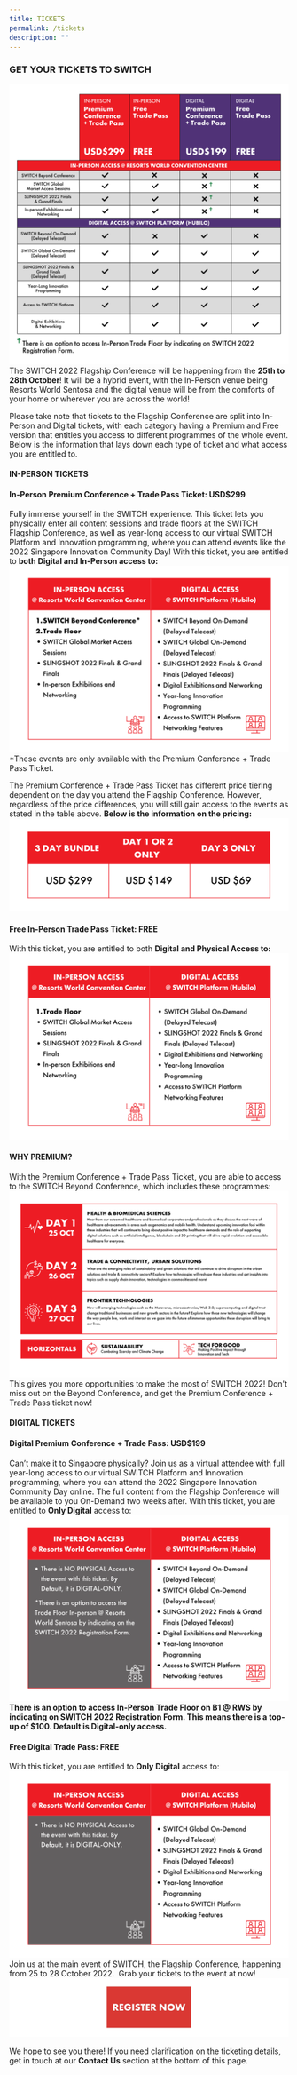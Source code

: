 ```yaml
---
title: TICKETS
permalink: /tickets
description: ""
---
```

### **GET YOUR TICKETS TO SWITCH**
![](/images/SWITCH%202022%20Landing%20Page/ticketing%20table%20ver%202%20with%20cross.png)
The SWITCH 2022 Flagship Conference will be happening from the **25th to 28th October**! It will be a hybrid event, with the In-Person venue being Resorts World Sentosa and the digital venue will be from the comforts of your home or wherever you are across the world! 

Please take note that tickets to the Flagship Conference are split into In-Person and Digital tickets, with each category having a Premium and Free version that entitles you access to different programmes of the whole event. Below is the information that lays down each type of ticket and what access you are entitled to.
#### **IN-PERSON TICKETS**
#### **In-Person Premium Conference + Trade Pass Ticket: USD$299**
Fully immerse yourself in the SWITCH experience. This ticket lets you physically enter all content sessions and trade floors at the SWITCH Flagship Conference, as well as year-long access to our virtual SWITCH Platform and Innovation programming, where you can attend events like the 2022 Singapore Innovation Community Day! With this ticket, you are entitled to **both Digital and In-Person access to:**![](/images/SWITCH%202022%20Landing%20Page/Premium%20Conference%20and%20Trade%20Pass%20Ticket%20$299%20.png)
*These events are only available with the Premium Conference + Trade Pass Ticket.

The Premium Conference + Trade Pass Ticket has different price tiering dependent on the day you attend the Flagship Conference. However, regardless of the price differences, you will still gain access to the events as stated in the table above.
**Below is the information on the pricing:**
![](/images/SWITCH%202022%20Landing%20Page/Price%20Breakdown%20(1).png)
#### **Free In-Person Trade Pass Ticket: FREE**
With this ticket, you are entitled to both **Digital and Physical Access to:**![](/images/SWITCH%202022%20Landing%20Page/Free%20In-person%20Trade%20Pass%20Ticket%20$0%20.png)
#### **WHY PREMIUM?** 
With the Premium Conference + Trade Pass Ticket, you are able to access to the SWITCH Beyond Conference, which includes these programmes: ![](/images/SWITCH%202022%20Landing%20Page/Why%20Premium_%20%20(2).png)
This gives you more opportunities to make the most of SWITCH 2022! Don't miss out on the Beyond Conference, and get the Premium Conference + Trade Pass ticket now! 

#### **DIGITAL TICKETS**
#### **Digital Premium Conference + Trade Pass: USD$199**
Can’t make it to Singapore physically? Join us as a virtual attendee with full year-long access to our virtual SWITCH Platform and Innovation programming, where you can attend the 2022 Singapore Innovation Community Day online. The full content from the Flagship Conference will be available to you On-Demand two weeks after. With this ticket, you are entitled to **Only Digital** access to:![](/images/SWITCH%202022%20Landing%20Page/Digital%20Premium%20Conference%20and%20Trade%20Pass%20$199%20.png)
**There is an option to access In-Person Trade Floor on B1 @ RWS by indicating on SWITCH 2022 Registration Form. This means there is a top-up of $100. Default is Digital-only access.** 

#### **Free Digital Trade Pass: FREE**
With this ticket, you are entitled to **Only Digital** access to:![](/images/SWITCH%202022%20Landing%20Page/Free%20Digital%20Trade%20Pass%20$0%20.png)
Join us at the main event of SWITCH, the Flagship Conference, happening from 25 to 28 October 2022. 
Grab your tickets to the event at now!
![](/images/SWITCH%202022%20Landing%20Page/9A4143BC-2774-4B6D-9DD9-B545DFFA6242_1_201_a.jpeg)

We hope to see you there! If you need clarification on the ticketing details, get in touch at our **Contact Us** section at the bottom of this page.